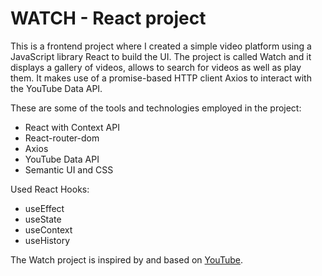 # WATCH - React project

This is a frontend project where I created a simple video platform using a JavaScript library React to build the UI. The project is called Watch and it displays a gallery of videos, allows to search for videos as well as play them. It makes use of a promise-based HTTP client Axios to interact with the YouTube Data API.

These are some of the tools and technologies employed in the project:

- React with Context API
- React-router-dom
- Axios
- YouTube Data API
- Semantic UI and CSS

Used React Hooks:

- useEffect
- useState
- useContext
- useHistory

The Watch project is inspired by and based on [YouTube](https://www.youtube.com/).

